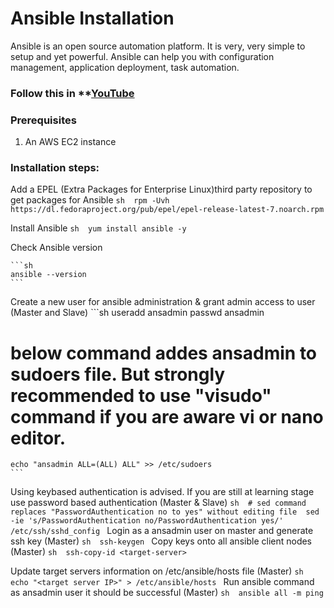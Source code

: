 # Ansible Installation

Ansible is an open source automation platform. It is very, very simple to setup and yet powerful. Ansible can help you with configuration management, application deployment, task automation.

### Follow this in **[YouTube](https://www.youtube.com/watch?v=79xFyOc_eEY)

### Prerequisites

1. An AWS EC2 instance 

### Installation steps:

Add a EPEL (Extra Packages for Enterprise Linux)third party repository to get packages for Ansible 
	```sh 
	rpm -Uvh https://dl.fedoraproject.org/pub/epel/epel-release-latest-7.noarch.rpm
	```

Install Ansible
	```sh 
	yum install ansible -y 
	```

Check Ansible version 

	```sh 
	ansible --version
	```

Create a new user for ansible administration & grant admin access to user (Master and Slave)
	```sh 
	useradd ansadmin
	passwd ansadmin

# below command addes ansadmin to sudoers file. But strongly recommended to use "visudo" command if you are aware vi or nano editor. 
	
	echo "ansadmin ALL=(ALL) ALL" >> /etc/sudoers
	```

Using keybased authentication is advised. If you are still at learning stage use password based authentication (Master & Slave)
	```sh 
	# sed command replaces "PasswordAuthentication no to yes" without editing file 
	sed -ie 's/PasswordAuthentication no/PasswordAuthentication yes/' /etc/ssh/sshd_config
	``` 
Login as a ansadmin user on master and generate ssh key (Master)
	```sh 
	ssh-keygen
	```
Copy keys onto all ansible client nodes (Master)
	```sh 
	ssh-copy-id <target-server>
	```

Update target servers information on /etc/ansible/hosts file (Master)
	```sh 
	echo "<target server IP>" > /etc/ansible/hosts
	```
Run ansible command as ansadmin user it should be successful (Master)
	```sh 
	ansible all -m ping
	```
